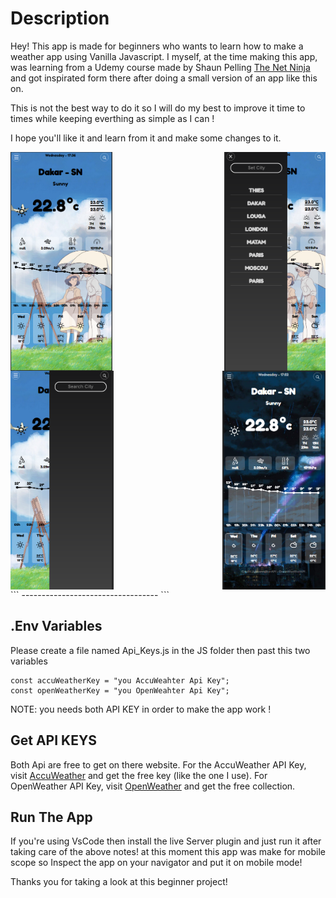 # Description

Hey! This app is made for beginners who wants to learn how to make a weather app using Vanilla Javascript. I myself, at the time making this app, was learning from a Udemy course made by Shaun Pelling [The Net Ninja](https://www.udemy.com/course/modern-javascript-from-novice-to-ninja/) and got inspirated form there after doing a small version of an app like this on.

This is not the best way to do it so I will do my best to improve it time to times while keeping everthing as simple as I can !

I hope you'll like it and learn from it and make some changes to it.

<div style="display: flex; justify-content: space-between;">
<img src="./Assets/Screenshot (30).png" height="350px">
<img src="./Assets/Screenshot (31).png" height="350px">

</div>
<div style="display: flex; justify-content: space-between;">
<img src="./Assets/Screenshot (32).png" height="350px">
<img src="./Assets/Screenshot (34).png" height="350px">
</div>
```
----------------------------------
```

## .Env Variables

Please create a file named Api_Keys.js in the JS folder then past this two variables

```
const accuWeatherKey = "you AccuWeahter Api Key";
const openWeatherKey = "you OpenWeahter Api Key";

```

NOTE: you needs both API KEY in order to make the app work !

## Get API KEYS

Both Api are free to get on there website. For the AccuWeather API Key, visit [AccuWeather](https://developer.accuweather.com/) and get the free key (like the one I use). For OpenWeather API Key, visit [OpenWeather](https://openweathermap.org/price#weather) and get the free collection.

## Run The App

If you're using VsCode then install the live Server plugin and just run it after taking care of the above notes!
at this moment this app was make for mobile scope so Inspect the app on your navigator and put it on mobile mode!

Thanks you for taking a look at this beginner project!
